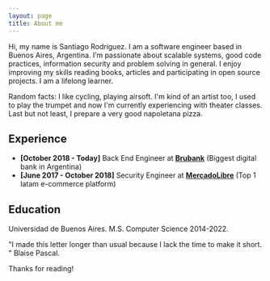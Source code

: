 ```yaml
---
layout: page
title: About me
---
```


Hi, my name is Santiago Rodriguez. I am a software engineer based in Buenos Aires, Argentina. I’m passionate about scalable systems, good code practices, information security and problem solving in general. I enjoy improving my skills reading books, articles and participating in open source projects. I am a lifelong learner.

Random facts: I like cycling, playing airsoft. I'm kind of an artist too, I used to play the trumpet and now I'm currently experiencing with theater classes. Last but not least, I prepare a very good napoletana pizza.

## Experience

* **[October 2018 - Today]** Back End Engineer at [**Brubank**](https://brubank.com/) (Biggest digital bank in Argentina)
* **[June 2017 - October 2018]** Security Engineer at [**MercadoLibre**](https://mercadolibre.com/) (Top 1 latam e-commerce platform)

## Education

Universidad de Buenos Aires. M.S. Computer Science 2014-2022.

<p class="message">
"I made this letter longer than usual because I lack the time to make it short. " Blaise Pascal.
</p>
Thanks for reading!
